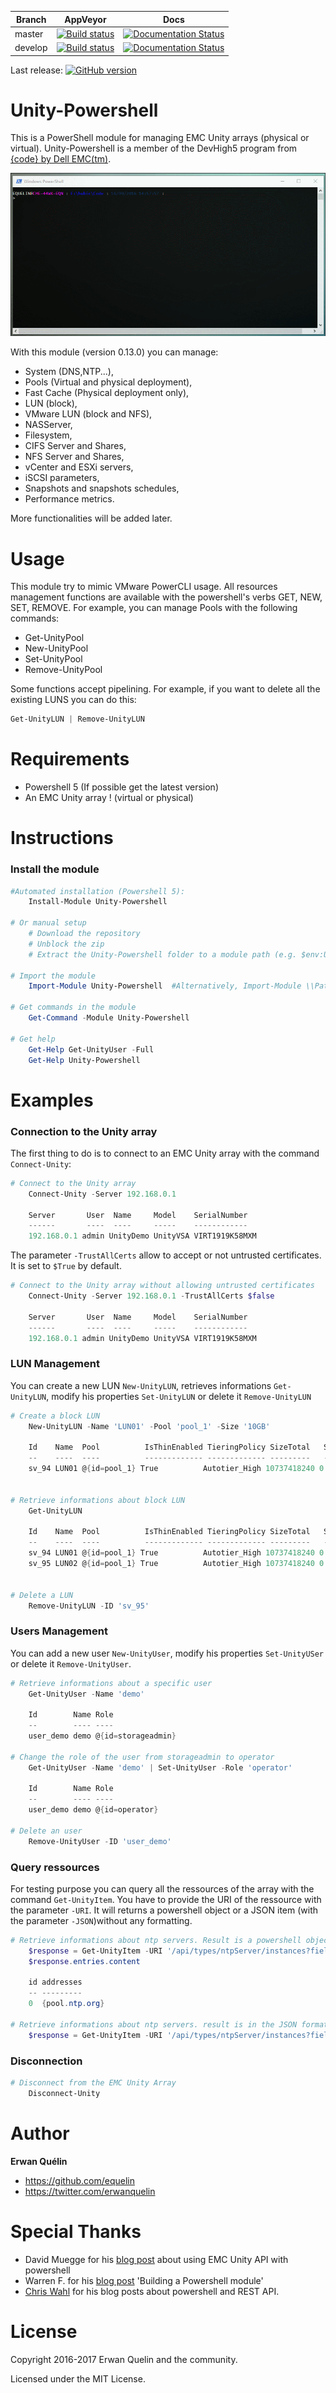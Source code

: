 | Branch | AppVeyor | Docs |
| ------ | -------- | ---- |
| master | [![Build status](https://ci.appveyor.com/api/projects/status/y6w9s01j9ddqnsbi/branch/master?svg=true)](https://ci.appveyor.com/project/equelin/unity-powershell) | [![Documentation Status](https://readthedocs.org/projects/unity-powershell/badge/?version=latest)](http://unity-powershell.readthedocs.io/en/latest/?badge=latest) |
| develop | [![Build status](https://ci.appveyor.com/api/projects/status/y6w9s01j9ddqnsbi/branch/develop?svg=true)](https://ci.appveyor.com/project/equelin/unity-powershell) | [![Documentation Status](https://readthedocs.org/projects/unity-powershell/badge/?version=develop)](http://unity-powershell.readthedocs.io/en/develop/?badge=latest) |

Last release: [![GitHub version](https://badge.fury.io/gh/equelin%2FUnity-Powershell.svg)](https://github.com/equelin/Unity-Powershell/releases/latest)

# Unity-Powershell

This is a PowerShell module for managing EMC Unity arrays (physical or virtual).
Unity-Powershell is a member of the DevHigh5 program from [{code} by Dell EMC(tm)](https://github.com/codedellemc/codedellemc.github.io/wiki/DevHigh5-Program-Overview-and-FAQ).

![](./Medias/Unity-Powershell-Demo-01.gif)

With this module (version 0.13.0) you can manage:

- System (DNS,NTP...),
- Pools (Virtual and physical deployment),
- Fast Cache (Physical deployment only),
- LUN (block),
- VMware LUN (block and NFS),
- NASServer,
- Filesystem,
- CIFS Server and Shares,
- NFS Server and Shares,
- vCenter and ESXi servers,
- iSCSI parameters,
- Snapshots and snapshots schedules,
- Performance metrics.

More functionalities will be added later.

# Usage

This module try to mimic VMware PowerCLI usage. All resources management functions are available with the powershell's verbs GET, NEW, SET, REMOVE. 
For example, you can manage Pools with the following commands:
- Get-UnityPool
- New-UnityPool
- Set-UnityPool
- Remove-UnityPool

Some functions accept pipelining. For example, if you want to delete all the existing LUNS you can do this:

```powershell
Get-UnityLUN | Remove-UnityLUN
```

# Requirements

- Powershell 5 (If possible get the latest version)
- An EMC Unity array ! (virtual or physical)

# Instructions
### Install the module
```powershell
#Automated installation (Powershell 5):
    Install-Module Unity-Powershell

# Or manual setup
    # Download the repository
    # Unblock the zip
    # Extract the Unity-Powershell folder to a module path (e.g. $env:USERPROFILE\Documents\WindowsPowerShell\Modules\)

# Import the module
    Import-Module Unity-Powershell  #Alternatively, Import-Module \\Path\To\Unity-Powershell

# Get commands in the module
    Get-Command -Module Unity-Powershell

# Get help
    Get-Help Get-UnityUser -Full
    Get-Help Unity-Powershell
```

# Examples
### Connection to the Unity array

The first thing to do is to connect to an EMC Unity array with the command `Connect-Unity`:

```PowerShell
# Connect to the Unity array
    Connect-Unity -Server 192.168.0.1

    Server       User  Name     Model    SerialNumber
    ------       ----  ----     -----    ------------
    192.168.0.1 admin UnityDemo UnityVSA VIRT1919K58MXM
```

The parameter `-TrustAllCerts` allow to accept or not untrusted certificates. It is set to `$True` by default.

```PowerShell
# Connect to the Unity array without allowing untrusted certificates
    Connect-Unity -Server 192.168.0.1 -TrustAllCerts $false

    Server       User  Name     Model    SerialNumber
    ------       ----  ----     -----    ------------
    192.168.0.1 admin UnityDemo UnityVSA VIRT1919K58MXM
```

### LUN Management

You can create a new LUN `New-UnityLUN`, retrieves informations `Get-UnityLUN`, modify his properties `Set-UnityLUN` or delete it `Remove-UnityLUN`

```PowerShell
# Create a block LUN
    New-UnityLUN -Name 'LUN01' -Pool 'pool_1' -Size '10GB'

    Id    Name  Pool          IsThinEnabled TieringPolicy SizeTotal   SizeAllocated Type
    --    ----  ----          ------------- ------------- ---------   ------------- ----
    sv_94 LUN01 @{id=pool_1} True          Autotier_High 10737418240 0             Standalone


# Retrieve informations about block LUN
    Get-UnityLUN

    Id    Name  Pool          IsThinEnabled TieringPolicy SizeTotal   SizeAllocated Type
    --    ----  ----          ------------- ------------- ---------   ------------- ----
    sv_94 LUN01 @{id=pool_1} True          Autotier_High 10737418240 0             Standalone
    sv_95 LUN02 @{id=pool_1} True          Autotier_High 10737418240 0             Standalone


# Delete a LUN
    Remove-UnityLUN -ID 'sv_95'
```

### Users Management

You can add a new user `New-UnityUser`, modify his properties `Set-UnityUSer` or delete it `Remove-UnityUser`.

```PowerShell
# Retrieve informations about a specific user
    Get-UnityUser -Name 'demo'

    Id        Name Role
    --        ---- ----
    user_demo demo @{id=storageadmin}

# Change the role of the user from storageadmin to operator
    Get-UnityUser -Name 'demo' | Set-UnityUser -Role 'operator'

    Id        Name Role
    --        ---- ----
    user_demo demo @{id=operator}  

# Delete an user
    Remove-UnityUser -ID 'user_demo'
```

### Query ressources

For testing purpose you can query all the ressources of the array with the command `Get-UnityItem`. You have to provide the URI of the ressource with the parameter `-URI`. It will returns a powershell object or a JSON item (with the parameter `-JSON`)without any formatting.

```PowerShell
# Retrieve informations about ntp servers. Result is a powershell object
    $response = Get-UnityItem -URI '/api/types/ntpServer/instances?fields=id,addresses'
    $response.entries.content

    id addresses
    -- ---------
    0  {pool.ntp.org}

# Retrieve informations about ntp servers. result is in the JSON format
    $response = Get-UnityItem -URI '/api/types/ntpServer/instances?fields=id,addresses' -JSON
```

### Disconnection

```PowerShell
# Disconnect from the EMC Unity Array
    Disconnect-Unity
```

# Author

**Erwan Quélin**
- <https://github.com/equelin>
- <https://twitter.com/erwanquelin>

# Special Thanks

- David Muegge for his [blog post](http://muegge.com/blog/emc-unity-rest-api-powershell/) about using EMC Unity API with powershell
- Warren F. for his [blog post](http://ramblingcookiemonster.github.io/Building-A-PowerShell-Module/) 'Building a Powershell module'
- [Chris Wahl](http://wahlnetwork.com) for his blog posts about powershell and REST API.

# License

Copyright 2016-2017 Erwan Quelin and the community.

Licensed under the MIT License.
